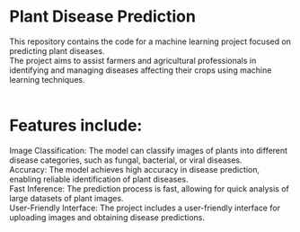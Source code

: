 # Plant Disease Prediction<br>

This repository contains the code for a machine learning project focused on predicting plant diseases.<br>
The project aims to assist farmers and agricultural professionals in identifying and managing diseases affecting their crops using machine learning techniques.<br><br>

# Features include:<br>
Image Classification: The model can classify images of plants into different disease categories, such as fungal, bacterial, or viral diseases.<br>
Accuracy: The model achieves high accuracy in disease prediction, enabling reliable identification of plant diseases.<br>
Fast Inference: The prediction process is fast, allowing for quick analysis of large datasets of plant images.<br>
User-Friendly Interface: The project includes a user-friendly interface for uploading images and obtaining disease predictions.<br>
